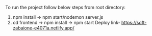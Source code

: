To run the project follow below steps from root directory:
1. npm install -> npm start/nodemon server.js
2. cd frontend -> npm install -> npm start
Deploy link- https://soft-zabaione-e4071a.netlify.app/
